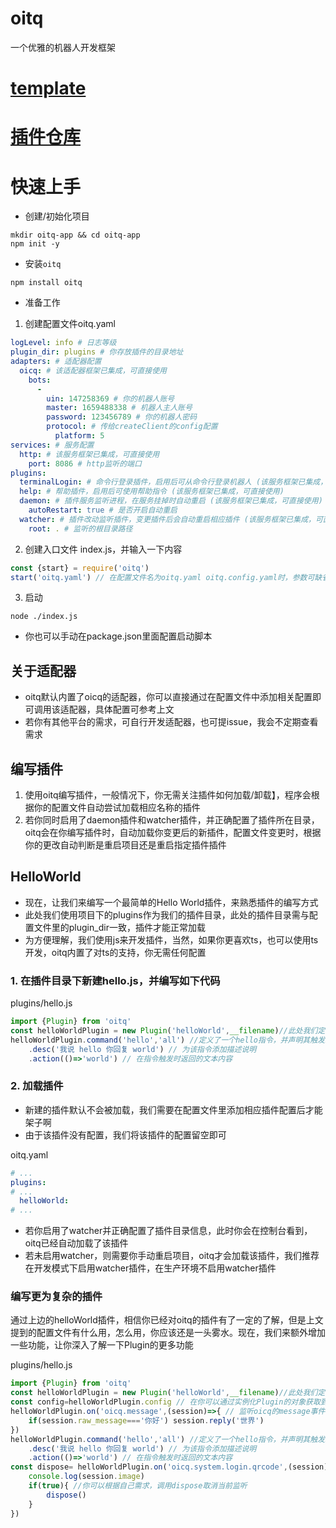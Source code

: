 # oitq
 一个优雅的机器人开发框架
# [template](https://github.com/oitq/app/tree/v3)
# [插件仓库](https://github.com/oitq/packages)
# 快速上手
- 创建/初始化项目
```shell
mkdir oitq-app && cd oitq-app
npm init -y
```
- 安装`oitq`
```shell
npm install oitq
```
- 准备工作
1. 创建配置文件oitq.yaml
```yaml
logLevel: info # 日志等级
plugin_dir: plugins # 你存放插件的目录地址
adapters: # 适配器配置
  oicq: # 该适配器框架已集成，可直接使用
    bots:
      -
        uin: 147258369 # 你的机器人账号
        master: 1659488338 # 机器人主人账号
        password: 123456789 # 你的机器人密码
        protocol: # 传给createClient的config配置
          platform: 5
services: # 服务配置
  http: # 该服务框架已集成，可直接使用
    port: 8086 # http监听的端口
plugins:
  terminalLogin: # 命令行登录插件，启用后可从命令行登录机器人 (该服务框架已集成，可直接使用)
  help: # 帮助插件，启用后可使用帮助指令 (该服务框架已集成，可直接使用)
  daemon: # 插件服务监听进程，在服务挂掉时自动重启 (该服务框架已集成，可直接使用)
    autoRestart: true # 是否开启自动重启
  watcher: # 插件改动监听插件，变更插件后会自动重启相应插件 (该服务框架已集成，可直接使用)
    root: . # 监听的根目录路径
```
2. 创建入口文件 index.js，并输入一下内容
```javascript
const {start} = require('oitq')
start('oitq.yaml') // 在配置文件名为oitq.yaml oitq.config.yaml时，参数可缺省
```
3. 启动
```shell
node ./index.js
```
- 你也可以手动在package.json里面配置启动脚本
## 关于适配器
- oitq默认内置了oicq的适配器，你可以直接通过在配置文件中添加相关配置即可调用该适配器，具体配置可参考上文
- 若你有其他平台的需求，可自行开发适配器，也可提issue，我会不定期查看需求
## 编写插件
1. 使用oitq编写插件，一般情况下，你无需关注插件如何加载/卸载】，程序会根据你的配置文件自动尝试加载相应名称的插件
2. 若你同时启用了daemon插件和watcher插件，并正确配置了插件所在目录，oitq会在你编写插件时，自动加载你变更后的新插件，配置文件变更时，根据你的更改自动判断是重启项目还是重启指定插件插件
## HelloWorld
- 现在，让我们来编写一个最简单的Hello World插件，来熟悉插件的编写方式
- 此处我们使用项目下的plugins作为我们的插件目录，此处的插件目录需与配置文件里的plugin_dir一致，插件才能正常加载
- 为方便理解，我们使用js来开发插件，当然，如果你更喜欢ts，也可以使用ts开发，oitq内置了对ts的支持，你无需任何配置
### 1. 在插件目录下新建hello.js，并编写如下代码
plugins/hello.js
```javascript
import {Plugin} from 'oitq'
const helloWorldPlugin = new Plugin('helloWorld',__filename)//此处我们定义了一个名为helloWorld的插件，并声明了其所在的文件路径为__filename
helloWorldPlugin.command('hello','all') //定义了一个hello指令，并声明其触发环境为all(即所有收到的消息)
    .desc('我说 hello 你回复 world') // 为该指令添加描述说明
    .action(()=>'world') // 在指令触发时返回的文本内容
```

### 2. 加载插件

- 新建的插件默认不会被加载，我们需要在配置文件里添加相应插件配置后才能架子啊
- 由于该插件没有配置，我们将该插件的配置留空即可

oitq.yaml
```yaml
# ...
plugins:
# ...
  helloWorld:
# ...
```
- 若你启用了watcher并正确配置了插件目录信息，此时你会在控制台看到，oitq已经自动加载了该插件
- 若未启用watcher，则需要你手动重启项目，oitq才会加载该插件，我们推荐在开发模式下启用watcher插件，在生产环境不启用watcher插件
### 编写更为复杂的插件
通过上边的helloWorld插件，相信你已经对oitq的插件有了一定的了解，但是上文提到的配置文件有什么用，怎么用，你应该还是一头雾水。现在，我们来额外增加一些功能，让你深入了解一下Plugin的更多功能

plugins/hello.js
```javascript
import {Plugin} from 'oitq'
const helloWorldPlugin = new Plugin('helloWorld',__filename)//此处我们定义了一个名为helloWorld的插件，并声明了其所在的文件路径为__filename
const config=helloWorldPlugin.config // 在你可以通过实例化Plugin的对象获取到该插件的配置
helloWorldPlugin.on('oicq.message',(session)=>{ // 监听oicq的message事件，oicq适配器对oicq的数据做了封装，将所有事件的参数封装为统一的session
    if(session.raw_message==='你好') session.reply('世界')
})
helloWorldPlugin.command('hello','all') //定义了一个hello指令，并声明其触发环境为all(即所有收到的消息)
    .desc('我说 hello 你回复 world') // 为该指令添加描述说明
    .action(()=>'world') // 在指令触发时返回的文本内容
const dispose= helloWorldPlugin.on('oicq.system.login.qrcode',(session)=>{ // oitq对底层事件传输做了封装，on方法会返回一个取消当前监听的回调函数
    console.log(session.image)
    if(true){ //你可以根据自己需求，调用dispose取消当前监听
        dispose()
    }
})

```